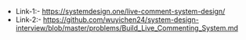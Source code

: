 * Link-1:- https://systemdesign.one/live-comment-system-design/
* Link-2:- https://github.com/wuyichen24/system-design-interview/blob/master/problems/Build_Live_Commenting_System.md
